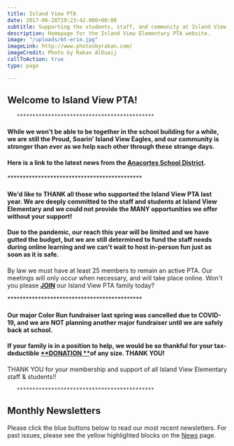 ```yaml
---
title: Island View PTA
date: 2017-06-28T19:23:42.000+00:00
subtitle: Supporting the students, staff, and community at Island View Elementary.
description: Homepage for the Island View Elementary PTA website.
image: "/uploads/mt-erie.jpg"
imageLink: http://www.photosbyrakan.com/
imageCredit: Photo by Rakan AlDuaij
callToAction: true
type: page

---
```

## Welcome to Island View PTA!

       ********************************************

#### While we won't be able to be together in the school building for a while, we are still the Proud, Soarin' Island View Eagles, and our community is stronger than ever as we help each other through these strange days.  

#### Here is a link to the latest news from the [**Anacortes School District**](www.asd103.org "Anacortes School District").  

\********************************************

#### We'd like to THANK all those who supported the Island View PTA last year. We are deeply committed to the staff and students at Island View Elementary and we could not provide the MANY opportunities we offer without your support! 

#### 

#### Due to the pandemic, our reach this year will be limited and we have gutted the budget, but we are still determined to fund the staff needs during online learning and we can't wait to host in-person fun just as soon as it is safe.

####   
  
By law we must have at least 25 members to remain an active PTA. Our meetings will only occur when necessary, and will take place online. Won't you please [**JOIN**](https://www.islandviewpta.org/membership/ "JOIN") our Island View PTA family today?

\********************************************

#### Our major Color Run fundraiser last spring was cancelled due to COVID-19, and we are NOT planning another major fundraiser until we are safely back at school. 

#### 

#### If your family is in a position to help, we would be so thankful for your tax-deductible [**DONATION **](https://www.islandviewpta.org/donate/ "DONATION")of any size. THANK YOU!

####   
  
THANK YOU for your membership and support of all Island View Elementary staff & students!!

       ********************************************

## Monthly Newsletters

Please click the blue buttons below to read our most recent newsletters.
For past issues, please see the yellow highlighted blocks on the [News](/news) page.